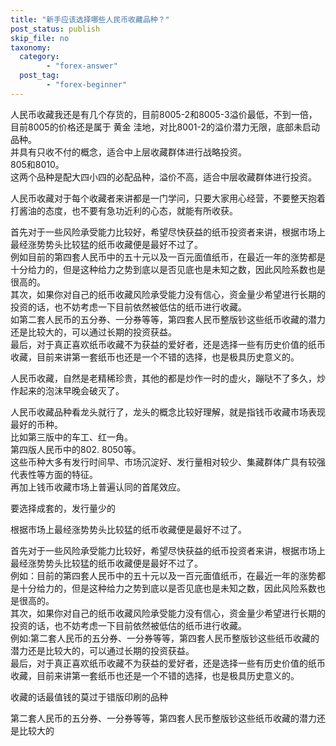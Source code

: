 ```yaml
---
title: "新手应该选择哪些人民币收藏品种？"
post_status: publish
skip_file: no
taxonomy:
  category:
        - "forex-answer"
  post_tag:
        - "forex-beginner"
---
```


人民币收藏我还是有几个存货的，目前8005-2和8005-3溢价最低，不到一倍，目前8005的价格还是属于 黄金 洼地，对比8001-2的溢价潜力无限，底部未启动品种。  
并具有只收不付的概念，适合中上层收藏群体进行战略投资。  
805和8010。  
这两个品种是配大四小四的必配品种，溢价不高，适合中层收藏群体进行投资。

人民币收藏对于每个收藏者来讲都是一门学问，只要大家用心经营，不要整天抱着打酱油的态度，也不要有急功近利的心态，就能有所收获。

首先对于一些风险承受能力比较好，希望尽快获益的纸币投资者来讲，根据市场上最经涨势势头比较猛的纸币收藏便是最好不过了。  
例如目前的第四套人民币中的五十元以及一百元面值纸币，在最近一年的涨势都是十分给力的，但是这种给力之势到底以是否见底也是未知之数，因此风险系数也是很高的。  
其次，如果你对自己的纸币收藏风险承受能力没有信心，资金量少希望进行长期的投资的话，也不妨考虑一下目前依然被低估的纸币进行收藏。  
如第二套人民币的五分券、一分券等等，第四套人民币整版钞这些纸币收藏的潜力还是比较大的，可以通过长期的投资获益。  
最后，对于真正喜欢纸币收藏不为获益的爱好者，还是选择一些有历史价值的纸币收藏，目前来讲第一套纸币也还是一个不错的选择，也是极具历史意义的。

人民币收藏，自然是老精稀珍贵，其他的都是炒作一时的虚火，蹦哒不了多久，炒作起来的泡沫早晚会破灭了。

人民币收藏品种看龙头就行了，龙头的概念比较好理解，就是指钱币收藏市场表现最好的币种。  
比如第三版中的车工、红一角。  
第四版人民币中的802. 8050等。  
这些币种大多有发行时间早、市场沉淀好、发行量相对较少、集藏群体广具有较强代表性等方面的特征。  
再加上钱币收藏市场上普遍认同的首尾效应。

要选择成套的，发行量少的

根据市场上最经涨势势头比较猛的纸币收藏便是最好不过了。

首先对于一些风险承受能力比较好，希望尽快获益的纸币投资者来讲，根据市场上最经涨势势头比较猛的纸币收藏便是最好不过了。  
例如：目前的第四套人民币中的五十元以及一百元面值纸币，在最近一年的涨势都是十分给力的，但是这种给力之势到底以是否见底也是未知之数，因此风险系数也是很高的。  
其次，如果你对自己的纸币收藏风险承受能力没有信心，资金量少希望进行长期的投资的话，也不妨考虑一下目前依然被低估的纸币进行收藏。  
例如:第二套人民币的五分券、一分券等等，第四套人民币整版钞这些纸币收藏的潜力还是比较大的，可以通过长期的投资获益。  
最后，对于真正喜欢纸币收藏不为获益的爱好者，还是选择一些有历史价值的纸币收藏，目前来讲第一套纸币也还是一个不错的选择，也是极具历史意义的。

收藏的话最值钱的莫过于错版印刷的品种

第二套人民币的五分券、一分券等等，第四套人民币整版钞这些纸币收藏的潜力还是比较大的
